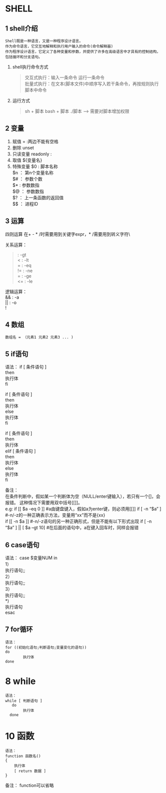 <!--
 * @Description: In User Settings Edit
 * @Author: your name
 * @Date: 2019-09-15 22:58:56
 * @LastEditTime: 2019-10-21 20:45:54
 * @LastEditors: Please set LastEditors
 -->
# SHELL

## 1 shell介绍
    Shell既是一种语言，又是一种程序设计语言。  
    作为命令语言，它交互地解释和执行用户输入的命令(命令解释器)  
    作为程序设计语言，它定义了各种变量和参数，并提供了许多在高级语言中才具有的控制结构，包括循环和分支语句。

1. shell执行命令方式  
    > 交互式执行：输入一条命令 运行一条命令  
    > 批量式执行：在文本(脚本文件)中顺序写入若干条命令，再按规则执行脚本中命令
2. 运行方式
   > sh + 脚本
   > bash + 脚本
   > ./脚本     --> 需要对脚本增加权限

## 2 变量
 1. 赋值
     = :两边不能有空格
 2. 删除
     unset
 3. 只读变量
     readonly : 
 4. 取值
     ${变量名}
 5. 特殊变量
     $0 :   脚本名称  
     $n ：  第n个变量名称  
     $# ：  参数个数  
     $* :   参数数指  
     $@ ：  参数数指  
     $? ：  上一条函数的返回值  
     $$ ：  进程ID  

## 3 运算
 四则运算
 在+ - * /时需要用到关键字expr，* /需要用到转义字符\  

 关系运算：  
>  :   -gt  
<  :   -lt  
=  :   -eq  
!= :   -ne  
>= :  -ge  
<= :  -le  

逻辑运算：  
&& :  -a  
|| :  -o  
!  

## 4 数组
    数组名 = （元素1 元素2 元素3 ... )  

## 5 if语句
语法：
if  [ 条件语句 ]  
then  
	执行体  
fi  

if  [ 条件语句 ]  
then  
	执行体  
else  
	执行体  
fi  

if  [ 条件语句 ]  
then  
	执行体  
elif  [ 条件语句 ]  
then  
	执行体  
else  
	执行体  
fi  

备注：  
在条件判断中，假如某一个判断体为空（NULL/enter键输入），若只有一个[]，会报错。
这种情况下需要用双中括号[[]]。  
e.g: if [[ $a –eq 0 ]]			#a由键盘键入，假如a为enter键，则必须用[[]]  
if [ -n “$a” ]			#-n/-z的一种正确表示方法，变量用“xx”而不是{xx}  
if [[ -n $a ]]			#-n/-z语句的另一种正确形式，但是不能有以下形式出现  
if [ -n “$a” ] || [ $a –gt 10]	#在后面的语句中，a在键入回车时，同样会报错  


## 6 case语句
 语法：
 case  $变量NUM  in  
       1）  
				执行语句;;  
       2）  
				执行语句;;  
		 3）  
				执行语句;;  
		 *)  
				执行语句  
       esac  

## 7 for循环
    语法：  
    for ((初始化语句;判断语句;变量变化的语句))  
    do  
            执行体  
    done  

# 8 while
    语法：  
    while [ 判断语句 ]   
	   do  
			执行体  
      done  

# 10 函数 
    语法：
    function 函数名()  
    {  
        执行体  
        [ return 数据 ]  
    }  

备注： function可以省略




